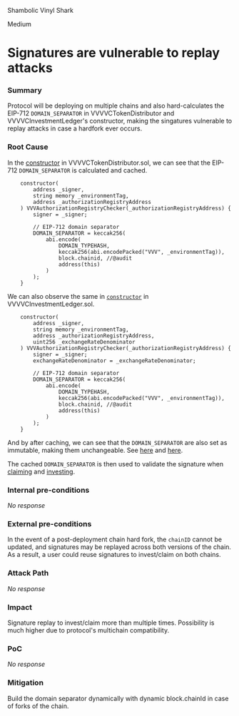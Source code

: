Shambolic Vinyl Shark

Medium

# Signatures are vulnerable to replay attacks

### Summary

Protocol will be deploying on multiple chains and also hard-calculates the EIP-712 `DOMAIN_SEPARATOR` in VVVVCTokenDistributor and VVVVCInvestmentLedger's constructor, making the singatures vulnerable to replay attacks in case a hardfork ever occurs. 

### Root Cause

In the [constructor](https://github.com/sherlock-audit/2024-11-vvv-exchange-update/blob/1791f41b310489aaa66de349ef1b9e4bd331f14b/vvv-platform-smart-contracts/contracts/vc/VVVVCTokenDistributor.sol#L84-L100) in VVVVCTokenDistributor.sol, we can see that the EIP-712 `DOMAIN_SEPARATOR` is calculated and cached.


```solidity
    constructor(
        address _signer,
        string memory _environmentTag,
        address _authorizationRegistryAddress
    ) VVVAuthorizationRegistryChecker(_authorizationRegistryAddress) {
        signer = _signer;

        // EIP-712 domain separator
        DOMAIN_SEPARATOR = keccak256(
            abi.encode(
                DOMAIN_TYPEHASH,
                keccak256(abi.encodePacked("VVV", _environmentTag)),
                block.chainid, //@audit
                address(this) 
            )
        );
    }
```
We can also observe the same in [`constructor`](https://github.com/sherlock-audit/2024-11-vvv-exchange-update/blob/1791f41b310489aaa66de349ef1b9e4bd331f14b/vvv-platform-smart-contracts/contracts/vc/VVVVCInvestmentLedger.sol#L117-L135) in VVVVCInvestmentLedger.sol.

```solidity
    constructor(
        address _signer,
        string memory _environmentTag,
        address _authorizationRegistryAddress,
        uint256 _exchangeRateDenominator
    ) VVVAuthorizationRegistryChecker(_authorizationRegistryAddress) {
        signer = _signer;
        exchangeRateDenominator = _exchangeRateDenominator;

        // EIP-712 domain separator
        DOMAIN_SEPARATOR = keccak256(
            abi.encode(
                DOMAIN_TYPEHASH,
                keccak256(abi.encodePacked("VVV", _environmentTag)),
                block.chainid, //@audit 
                address(this)
            )
        );
    }
```

And by after caching, we can see that the `DOMAIN_SEPARATOR` are also set as immutable, making them unchangeable. See [here](https://github.com/sherlock-audit/2024-11-vvv-exchange-update/blob/1791f41b310489aaa66de349ef1b9e4bd331f14b/vvv-platform-smart-contracts/contracts/vc/VVVVCInvestmentLedger.sol#L25-L26) and [here](https://github.com/sherlock-audit/2024-11-vvv-exchange-update/blob/1791f41b310489aaa66de349ef1b9e4bd331f14b/vvv-platform-smart-contracts/contracts/vc/VVVVCTokenDistributor.sol#L25). 

The cached `DOMAIN_SEPARATOR` is then used to validate the signature when [claiming](https://github.com/sherlock-audit/2024-11-vvv-exchange-update/blob/1791f41b310489aaa66de349ef1b9e4bd331f14b/vvv-platform-smart-contracts/contracts/vc/VVVVCTokenDistributor.sol#L161) and [investing](https://github.com/sherlock-audit/2024-11-vvv-exchange-update/blob/1791f41b310489aaa66de349ef1b9e4bd331f14b/vvv-platform-smart-contracts/contracts/vc/VVVVCInvestmentLedger.sol#L216).


### Internal pre-conditions
_No response_

### External pre-conditions
In the event of a post-deployment chain hard fork, the `chainID` cannot be updated, and signatures may be replayed across both versions of the chain. As a result, a user could reuse signatures to invest/claim on both chains. 
 
### Attack Path
_No response_

### Impact

Signature replay to invest/claim more than multiple times. Possibility is much higher due to protocol's multichain compatibility.

### PoC
_No response_
 
### Mitigation

Build the domain separator dynamically with dynamic block.chainId in case of forks of the chain.